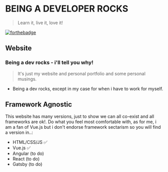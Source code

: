 # BEING A DEVELOPER ROCKS
> Learn it, live it, love it!

[![forthebadge](https://forthebadge.com/images/badges/fuck-it-ship-it.svg)](https://forthebadge.com) 

## Website
### Being a dev rocks - i'll tell you why!
> It's just my website and personal portfolio and some personal musings.

* Being a dev rocks, except in my case for when i have to work for myself. 

## Framework Agnostic

This website has many versions, just to show we can all co-exist and all frameworks are ok!. Do what you feel most comfortable with, as for me, i am a fan of Vue.js but i don't endorse framework sectarism so you will find a version in..:

- HTML/CSS/JS ✅
- Vue.js ✅
- Angular (to do)
- React (to do)
- Gatsby (to do)